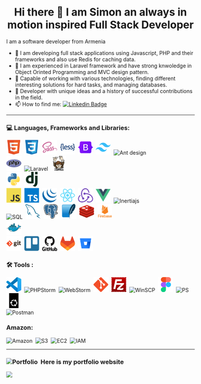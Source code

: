 <h1 align="center">Hi there 👋 I am Simon an always in motion inspired Full Stack Developer</h1>

I am a software developer from Armenia

- :telescope: I am developing full stack applications using Javascript, PHP and their frameworks and also use Redis for caching data.
- :dart: I am experienced in Laravel framework and have strong knwoledge in Object Orinted Programming and MVC design pattern.
- :rocket: Capable of working with various technologies, finding different interesting solutions for hard tasks, and managing databases.
- 🥇 Developer with unique ideas and a history of successful contributions in the field.
- :mailbox: How to find me: [![Linkedin Badge](https://img.shields.io/badge/Linkedin-blue?style=flat&logo=Linkedin&logoColor=white)](https://www.linkedin.com/in/simon-karapetyan-b048a61b5/)

--- 
### :computer: Languages, Frameworks and Libraries:

<div>
  <div>
    <img src="https://github.com/devicons/devicon/blob/master/icons/html5/html5-original.svg" title="HTML5" alt="HTML" width="40" height="40"/>&nbsp;
    <img src="https://github.com/devicons/devicon/blob/master/icons/css3/css3-original.svg"  title="CSS3" alt="CSS" width="40" height="40"/>&nbsp;
    <img src="https://github.com/devicons/devicon/blob/master/icons/sass/sass-original.svg" title="Sass" alt="Sass" width="40" height="40"/>&nbsp;
    <img src="https://github.com/devicons/devicon/raw/master/icons/less/less-plain-wordmark.svg" title="Less" alt="Less" width="40" height="40">&nbsp;
    <img src="https://github.com/devicons/devicon/blob/master/icons/bootstrap/bootstrap-original.svg" title="Bootstrap" alt="Bootstrap" width="40" height="40"/>&nbsp;
    <img src="https://github.com/devicons/devicon/blob/master/icons/tailwindcss/tailwindcss-plain.svg" title="Tailwind" alt="Tailwind" width="40" height="40"/>&nbsp;
    <img src="https://gw.alipayobjects.com/zos/rmsportal/rlpTLlbMzTNYuZGGCVYM.png" title="Ant design" alt="Ant design" width="40" height="40"/>&nbsp;
  </div>
  <div>
    <img src="https://github.com/devicons/devicon/blob/master/icons/php/php-original.svg" title="PHP" alt="PHP" width="40" height="40"/>&nbsp;
    <img src="https://upload.wikimedia.org/wikipedia/commons/thumb/9/9a/Laravel.svg/1969px-Laravel.svg.png" title="Laravel" alt="Laravel" width="40" height="40"/>&nbsp;
    <img src="https://github.com/devicons/devicon/blob/master/icons/composer/composer-original.svg" title="Composer" alt="Composer" width="40" height="40"/>&nbsp;
  </div>
  <div>
    <img src="https://github.com/devicons/devicon/blob/master/icons/python/python-original.svg" title="Python" alt="Python" width="40" height="40"/>&nbsp;
    <img src="https://github.com/devicons/devicon/raw/master/icons/django/django-plain.svg" title="Django" alt="Django" width="40" height="40"/>&nbsp;
  </div>
  <div>
    <img src="https://github.com/devicons/devicon/blob/master/icons/javascript/javascript-original.svg" title="Javascript" alt="Javascript" width="40" height="40"/>&nbsp;
    <img src="https://github.com/devicons/devicon/blob/master/icons/typescript/typescript-original.svg" title="Typescript" alt="Typescript" width="40" height="40"/>&nbsp;
    <img src="https://github.com/devicons/devicon/raw/master/icons/jquery/jquery-original.svg" title="jQuery" alt="jQuery" width="40" height="40" />&nbsp;
    <img src="https://github.com/devicons/devicon/blob/master/icons/react/react-original.svg" title="React" alt="React" width="40" height="40"/>&nbsp;
    <img src="https://github.com/devicons/devicon/blob/master/icons/redux/redux-original.svg" title="Redux" alt="Redux " width="40" height="40"/>&nbsp;
    <img src="https://github.com/devicons/devicon/blob/master/icons/vuejs/vuejs-original.svg" title="Vue" alt="Vue" width="40" height="40"/>&nbsp;
    <img src="https://avatars.githubusercontent.com/u/47703742?s=200&v=4" title="Inertiajs" alt="Inertiajs" width="40" height="40" />&nbsp;
  </div>
  <div>
    <img src="https://www.nicepng.com/png/full/207-2073547_sql-server-icon-png-29-transparent-background-database.png" title="SQL" alt="SQL" width="40" height="40"/>&nbsp;
    <img src="https://github.com/devicons/devicon/blob/master/icons/mysql/mysql-original.svg" title="MySQL" alt="MySQL" width="40" height="40"/>&nbsp;
    <img src="https://github.com/devicons/devicon/blob/master/icons/postgresql/postgresql-original.svg" title="PostgreSQL" alt="PostgreSQL" width="40" height="40"/>&nbsp;
    <img src="https://github.com/devicons/devicon/blob/master/icons/sqlite/sqlite-original.svg" title="SQLite" alt="SQLite" width="40" height="40"/>&nbsp;
    <img src="https://github.com/devicons/devicon/blob/master/icons/redis/redis-original.svg" title="Redis" alt="Redis" width="40" height="40"/>&nbsp;
    <img src="https://github.com/devicons/devicon/blob/master/icons/firebase/firebase-plain-wordmark.svg" title="Firebase" alt="Firebase" width="40" height="40"/>&nbsp;
  </div>
  <div>
    <img src="https://github.com/devicons/devicon/blob/master/icons/docker/docker-original.svg" title="Docker" alt="Docker" width="40" height="40"/>&nbsp;
  </div>
  <div>
    <img src="https://github.com/devicons/devicon/blob/master/icons/git/git-original-wordmark.svg" title="Git" alt="Git" width="40" height="40"/>&nbsp;
    <img src="https://github.com/devicons/devicon/raw/master/icons/trello/trello-plain.svg" title="Trello" alt="Trello" width="40" height="40"/>&nbsp;
    <img src="https://github.com/devicons/devicon/blob/master/icons/github/github-original-wordmark.svg" title="Github" alt="Github" width="40" height="40"/>&nbsp;
    <img src="https://github.com/devicons/devicon/blob/master/icons/gitlab/gitlab-original.svg" title="GitLab" alt="GitLab" width="40" height="40"/>&nbsp;
    <img src="https://github.com/devicons/devicon/blob/master/icons/bitbucket/bitbucket-original.svg" title="Bitbucket" alt="Bitbucket" width="40" height="40"/>&nbsp;
  </div>
</div>

### 🛠️ Tools :
<div>
  <div>
    <img src="https://github.com/devicons/devicon/raw/master/icons/vscode/vscode-original.svg" title="vscode" alt="vscode" width="40" height="40"/>&nbsp;
    <img src="https://seeklogo.com/images/P/phpstorm-logo-220B633CDA-seeklogo.com.png" title="PHPStorm" alt="PHPStorm" width="40" height="40"/>&nbsp;
    <img src="https://seeklogo.com/images/W/webstorm-logo-691E749F21-seeklogo.com.png" title="WebStorm" alt="WebStorm" width="40" height="40"/>&nbsp;
    <img src="https://github.com/devicons/devicon/blob/master/icons/git/git-original.svg" title="Git" alt="Git" width="40" height="40"/>&nbsp;
    <img src="https://github.com/devicons/devicon/blob/master/icons/filezilla/filezilla-plain.svg" title="Filezilla" alt="Filezilla" width="40" height="40"/>&nbsp;
    <img src="https://upload.wikimedia.org/wikipedia/commons/d/de/WinSCP_Logo.png?20121019215322" title="WinSCP" alt="WinSCP" width="40" height="40"/>&nbsp;
    <img src="https://github.com/devicons/devicon/blob/master/icons/figma/figma-original.svg" title="Figma" alt="Figma" width="40" height="40"/>&nbsp;
    <img src="https://upload.wikimedia.org/wikipedia/commons/thumb/a/af/Adobe_Photoshop_CC_icon.svg/2101px-Adobe_Photoshop_CC_icon.svg.png" title="PS" alt="PS" width="40" height="40"/>&nbsp;
    <img src="https://github.com/devicons/devicon/blob/master/icons/ubuntu/ubuntu-plain.svg" title="Ubuntu" alt="Ubuntu" width="40" height="40"/>&nbsp;
  </div>
<div>
    <img src="https://www.svgrepo.com/download/354202/postman-icon.svg" title="Postman" alt="Postman" width="40" height="40"/>&nbsp;
  </div>
</div>

### Amazon:
<div>
  <img src="https://www.marcellus.michlibrary.org/site-assets/images/amazon-logo.jpg/@@images/image.jpeg" title="Amazon" alt="Amazon" width="40" height="40"/>&nbsp;
  <img src="https://upload.wikimedia.org/wikipedia/commons/thumb/b/bc/Amazon-S3-Logo.svg/1200px-Amazon-S3-Logo.svg.png" title="S3" alt="S3" width="40" height="40"/>&nbsp;
  <img src="https://brandslogos.com/wp-content/uploads/thumbs/aws-ec2-logo-vector.svg" title="EC2" alt="EC2" width="40" height="40"/>&nbsp;
  <img src="https://cdn.freebiesupply.com/logos/large/2x/aws-iam-logo-png-transparent.png" title="IAM" alt="IAM" width="20" height="40"/>&nbsp;
</div>

--- 
### <img src="https://github.com/simon-svg/PortfolioOld/blob/master/public/media/img/bg/icon/logo.svg" title="Portfolio" alt="Portfolio" width="20" height="20"/>&nbsp; Here is my portfolio website
[![](https://github.com/simon-svg/PortfolioOld/blob/master/public/media/img/bg/icon/logo.svg)](https://simonkarapetyan.com/)


<!--
**simon-svg/simon-svg** is a ✨ _special_ ✨ repository because its `README.md` (this file) appears on your GitHub profile.

Here are some ideas to get you started:

- 🔭 I’m currently working on ...
- 🌱 I’m currently learning ...
- 👯 I’m looking to collaborate on ...
- 🤔 I’m looking for help with ...
- 💬 Ask me about ...
- 📫 How to reach me: ...
- 😄 Pronouns: ...
- ⚡ Fun fact: ...
-->
